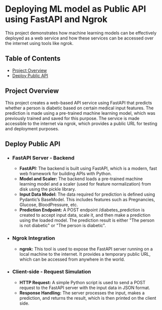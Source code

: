 # Deploying ML model as Public API using FastAPI and Ngrok
This project demonstrates how machine learning models can be effectively deployed as a web service and how these services can be accessed over the internet using tools like ngrok.

## Table of Contents
- [Project Overview](#project-overview)
- [Deploy Public API](#deploy-public-api)

## Project Overview
This project creates a web-based API service using FastAPI that predicts whether a person is diabetic based on certain medical input features. The prediction is made using a pre-trained machine learning model, which was previously trained and saved for this purpose. The service is made accessible to the internet via ngrok, which provides a public URL for testing and deployment purposes.

## Deploy Public API
- ### FastAPI Server - Backend
  - **FastAPI:** The backend is built using FastAPI, which is a modern, fast web framework for building APIs with Python.
  - **Model and Scaler:** The backend loads a pre-trained machine learning model and a scaler (used for feature normalization) from disk using the pickle library.
  - **Input Data Model:** The data required for prediction is defined using Pydantic’s BaseModel. This includes features such as Pregnancies, Glucose, BloodPressure, etc.
  - **Prediction Endpoint:** A POST endpoint /diabetes_prediction is created to accept input data, scale it, and then make a prediction using the loaded model. The prediction result is either "The person is not diabetic" or "The person is diabetic".

- ### Ngrok Integration
  - **ngrok:** This tool is used to expose the FastAPI server running on a local machine to the internet. It provides a temporary public URL, which can be accessed from anywhere in the world.

- ### Client-side - Request Simulation
  - **HTTP Request:** A simple Python script is used to send a POST request to the FastAPI server with the input data in JSON format.
  - **Response Handling:** The server processes the input, makes a prediction, and returns the result, which is then printed on the client side.
